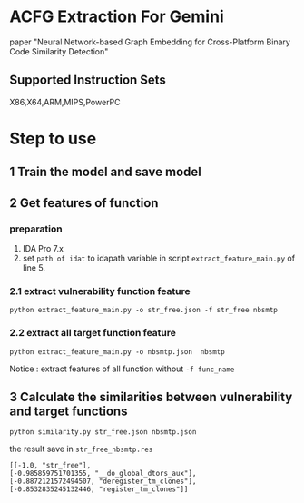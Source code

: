 
# ACFG Extraction For Gemini
paper "Neural Network-based Graph Embedding for Cross-Platform Binary Code Similarity Detection"

## Supported Instruction Sets
X86,X64,ARM,MIPS,PowerPC

# Step to use

## 1 Train the model and save model

## 2 Get features of function

### preparation

1. IDA Pro 7.x
2. set `path of idat` to idapath variable in script `extract_feature_main.py` of line 5.

### 2.1 extract vulnerability function feature
`python extract_feature_main.py -o str_free.json -f str_free nbsmtp`

### 2.2 extract all target function feature
`python extract_feature_main.py -o nbsmtp.json  nbsmtp`

Notice : extract features of all function without `-f func_name` 

## 3 Calculate the similarities between vulnerability and target functions

`python similarity.py str_free.json nbsmtp.json`

the result save in `str_free_nbsmtp.res`

```angular2
[[-1.0, "str_free"], 
[-0.985859751701355, "__do_global_dtors_aux"], 
[-0.8872121572494507, "deregister_tm_clones"], 
[-0.8532835245132446, "register_tm_clones"]]
```